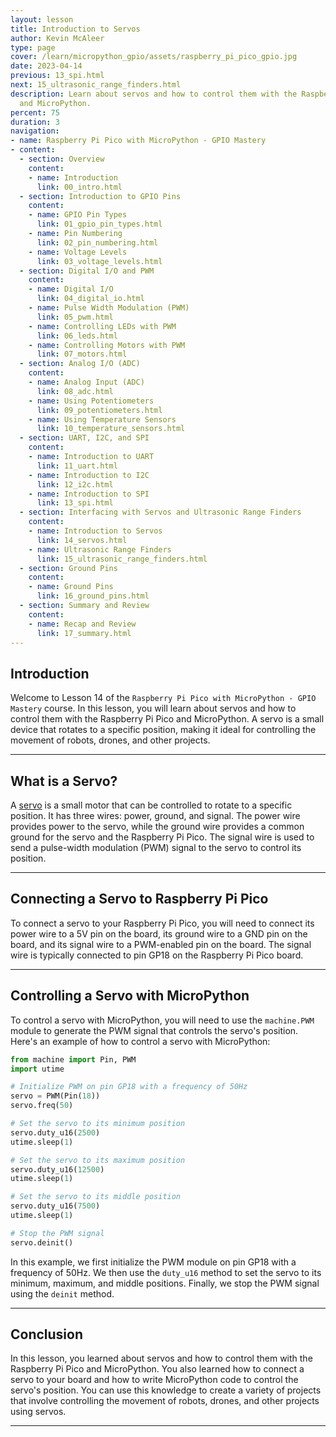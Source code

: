 ```yaml
---
layout: lesson
title: Introduction to Servos
author: Kevin McAleer
type: page
cover: /learn/micropython_gpio/assets/raspberry_pi_pico_gpio.jpg
date: 2023-04-14
previous: 13_spi.html
next: 15_ultrasonic_range_finders.html
description: Learn about servos and how to control them with the Raspberry Pi Pico
  and MicroPython.
percent: 75
duration: 3
navigation:
- name: Raspberry Pi Pico with MicroPython - GPIO Mastery
- content:
  - section: Overview
    content:
    - name: Introduction
      link: 00_intro.html
  - section: Introduction to GPIO Pins
    content:
    - name: GPIO Pin Types
      link: 01_gpio_pin_types.html
    - name: Pin Numbering
      link: 02_pin_numbering.html
    - name: Voltage Levels
      link: 03_voltage_levels.html
  - section: Digital I/O and PWM
    content:
    - name: Digital I/O
      link: 04_digital_io.html
    - name: Pulse Width Modulation (PWM)
      link: 05_pwm.html
    - name: Controlling LEDs with PWM
      link: 06_leds.html
    - name: Controlling Motors with PWM
      link: 07_motors.html
  - section: Analog I/O (ADC)
    content:
    - name: Analog Input (ADC)
      link: 08_adc.html
    - name: Using Potentiometers
      link: 09_potentiometers.html
    - name: Using Temperature Sensors
      link: 10_temperature_sensors.html
  - section: UART, I2C, and SPI
    content:
    - name: Introduction to UART
      link: 11_uart.html
    - name: Introduction to I2C
      link: 12_i2c.html
    - name: Introduction to SPI
      link: 13_spi.html
  - section: Interfacing with Servos and Ultrasonic Range Finders
    content:
    - name: Introduction to Servos
      link: 14_servos.html
    - name: Ultrasonic Range Finders
      link: 15_ultrasonic_range_finders.html
  - section: Ground Pins
    content:
    - name: Ground Pins
      link: 16_ground_pins.html
  - section: Summary and Review
    content:
    - name: Recap and Review
      link: 17_summary.html
---
```



## Introduction

Welcome to Lesson 14 of the `Raspberry Pi Pico with MicroPython - GPIO Mastery` course. In this lesson, you will learn about servos and how to control them with the Raspberry Pi Pico and MicroPython. A servo is a small device that rotates to a specific position, making it ideal for controlling the movement of robots, drones, and other projects.

---

## What is a Servo?

A [servo](/resources/how_it_works/servos) is a small motor that can be controlled to rotate to a specific position. It has three wires: power, ground, and signal. The power wire provides power to the servo, while the ground wire provides a common ground for the servo and the Raspberry Pi Pico. The signal wire is used to send a pulse-width modulation (PWM) signal to the servo to control its position.

---

## Connecting a Servo to Raspberry Pi Pico

To connect a servo to your Raspberry Pi Pico, you will need to connect its power wire to a 5V pin on the board, its ground wire to a GND pin on the board, and its signal wire to a PWM-enabled pin on the board. The signal wire is typically connected to pin GP18 on the Raspberry Pi Pico board.

---

## Controlling a Servo with MicroPython

To control a servo with MicroPython, you will need to use the `machine.PWM` module to generate the PWM signal that controls the servo's position. Here's an example of how to control a servo with MicroPython:

```python
from machine import Pin, PWM
import utime

# Initialize PWM on pin GP18 with a frequency of 50Hz
servo = PWM(Pin(18))
servo.freq(50)

# Set the servo to its minimum position
servo.duty_u16(2500)
utime.sleep(1)

# Set the servo to its maximum position
servo.duty_u16(12500)
utime.sleep(1)

# Set the servo to its middle position
servo.duty_u16(7500)
utime.sleep(1)

# Stop the PWM signal
servo.deinit()
```

In this example, we first initialize the PWM module on pin GP18 with a frequency of 50Hz. We then use the `duty_u16` method to set the servo to its minimum, maximum, and middle positions. Finally, we stop the PWM signal using the `deinit` method.

---

## Conclusion

In this lesson, you learned about servos and how to control them with the Raspberry Pi Pico and MicroPython. You also learned how to connect a servo to your board and how to write MicroPython code to control the servo's position. You can use this knowledge to create a variety of projects that involve controlling the movement of robots, drones, and other projects using servos.

---
